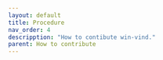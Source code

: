```yaml
---
layout: default
title: Procedure
nav_order: 4
descripption: "How to contibute win-vind."
parent: How to contribute
---
```

